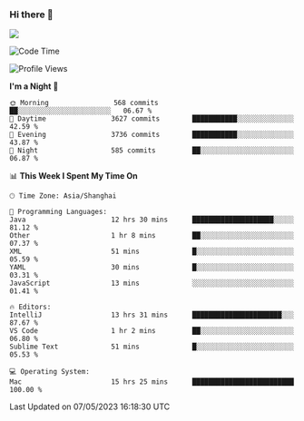 ### Hi there 👋

<!--
**JJAYCHEN1e/jjaychen1e** is a ✨ _special_ ✨ repository because its `README.md` (this file) appears on your GitHub profile.

Here are some ideas to get you started:

- 🔭 I’m currently working on ...
- 🌱 I’m currently learning ...
- 👯 I’m looking to collaborate on ...
- 🤔 I’m looking for help with ...
- 💬 Ask me about ...
- 📫 How to reach me: ...
- 😄 Pronouns: ...
- ⚡ Fun fact: ...
-->

[![](https://github-readme-stats.vercel.app/api?username=jjaychen1e&show_icons=true)](https://github.com/jjaychen1e/github-readme-stats?count_private=true)

<!--START_SECTION:waka-->
![Code Time](http://img.shields.io/badge/Code%20Time-660%20hrs%2033%20mins-blue)

![Profile Views](http://img.shields.io/badge/Profile%20Views-0-blue)

**I'm a Night 🦉** 

```text
🌞 Morning                568 commits         ██░░░░░░░░░░░░░░░░░░░░░░░   06.67 % 
🌆 Daytime                3627 commits        ███████████░░░░░░░░░░░░░░   42.59 % 
🌃 Evening                3736 commits        ███████████░░░░░░░░░░░░░░   43.87 % 
🌙 Night                  585 commits         ██░░░░░░░░░░░░░░░░░░░░░░░   06.87 % 
```


📊 **This Week I Spent My Time On** 

```text
🕑︎ Time Zone: Asia/Shanghai

💬 Programming Languages: 
Java                     12 hrs 30 mins      ████████████████████░░░░░   81.12 % 
Other                    1 hr 8 mins         ██░░░░░░░░░░░░░░░░░░░░░░░   07.37 % 
XML                      51 mins             █░░░░░░░░░░░░░░░░░░░░░░░░   05.59 % 
YAML                     30 mins             █░░░░░░░░░░░░░░░░░░░░░░░░   03.31 % 
JavaScript               13 mins             ░░░░░░░░░░░░░░░░░░░░░░░░░   01.41 % 

🔥 Editors: 
IntelliJ                 13 hrs 31 mins      ██████████████████████░░░   87.67 % 
VS Code                  1 hr 2 mins         ██░░░░░░░░░░░░░░░░░░░░░░░   06.80 % 
Sublime Text             51 mins             █░░░░░░░░░░░░░░░░░░░░░░░░   05.53 % 

💻 Operating System: 
Mac                      15 hrs 25 mins      █████████████████████████   100.00 % 
```


 Last Updated on 07/05/2023 16:18:30 UTC
<!--END_SECTION:waka-->
